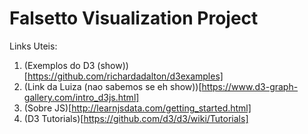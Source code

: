 # Falsetto Visualization Project

Links Uteis:

1. (Exemplos do D3 (show))[https://github.com/richardadalton/d3examples]
1. (Link da Luiza (nao sabemos se eh show))[https://www.d3-graph-gallery.com/intro_d3js.html]
1. (Sobre JS)[http://learnjsdata.com/getting_started.html]
1. (D3 Tutorials)[https://github.com/d3/d3/wiki/Tutorials]
